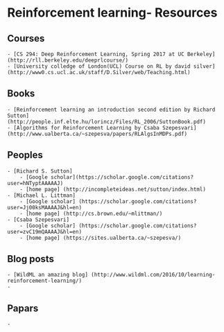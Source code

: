 # Reinforcement learning- Resources


## Courses
	- [CS 294: Deep Reinforcement Learning, Spring 2017 at UC Berkeley] (http://rll.berkeley.edu/deeprlcourse/)
 	- [University colledge of London(UCL) Course on RL by david silver] (http://www0.cs.ucl.ac.uk/staff/D.Silver/web/Teaching.html)
## Books 
	- [Reinforcement learning an introduction second edition by Richard Sutton](http://people.inf.elte.hu/lorincz/Files/RL_2006/SuttonBook.pdf)
	- [Algorithms for Reinforcement Learning by Csaba Szepesvari] (http://www.ualberta.ca/~szepesva/papers/RLAlgsInMDPs.pdf)
	
## Peoples
	- [Richard S. Sutton]
		- [Google scholar](https://scholar.google.com/citations?user=hNTyptAAAAAJ)
		- [home page] (http://incompleteideas.net/sutton/index.html)
	- [Michael L. Littman]
		- [Google scholar] (https://scholar.google.com/citations?user=Jj00ksMAAAAJ&hl=en)
		- [home page] (http://cs.brown.edu/~mlittman/)
	- [Csaba Szepesvari]
		- [Google scholar] (https://scholar.google.com/citations?user=zvC19mQAAAAJ&hl=en)
		- [home page] (https://sites.ualberta.ca/~szepesva/)
## Blog posts 
	- [WildML an amazing blog] (http://www.wildml.com/2016/10/learning-reinforcement-learning/)
	- 
## Papars
	- 